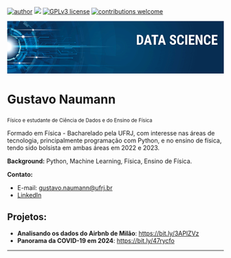 [![author](https://img.shields.io/badge/author-gustavonaumann-red.svg)](www.linkedin.com/in/gustavo-naumann-de-lucena-2782a3224) [![](https://img.shields.io/badge/python-3.7+-blue.svg)](https://www.python.org/downloads/release/python-365/) [![GPLv3 license](https://img.shields.io/badge/License-GPLv3-blue.svg)](http://perso.crans.org/besson/LICENSE.html) [![contributions welcome](https://img.shields.io/badge/contributions-welcome-brightgreen.svg?style=flat)](https://github.com/carlosfab/data_science/issues)

<p align="center">
  <img src="banner.png" >
</p>

# Gustavo Naumann
<sub>Físico e estudante de Ciência de Dados e do Ensino de Física</sub>

Formado em Física - Bacharelado pela UFRJ, com interesse nas áreas de tecnologia, principalmente programação com Python, e no ensino de física, tendo sido bolsista em ambas áreas em 2022 e 2023.

**Background:** Python, Machine Learning, Física, Ensino de Física.

**Contato:**
* E-mail: gustavo.naumann@ufrj.br
* [LinkedIn](www.linkedin.com/in/gustavo-naumann-de-lucena-2782a3224)

## Projetos:
* **Analisando os dados do Airbnb de Milão**: https://bit.ly/3APlZVz
* **Panorama da COVID-19 em 2024**: https://bit.ly/47rycfo
---
